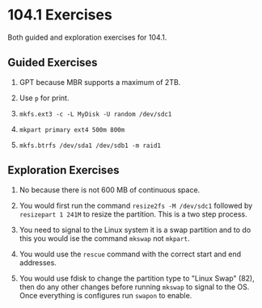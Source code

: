 # 104.1 Exercises

Both guided and exploration exercises for 104.1.

## Guided Exercises
    
1. GPT because MBR supports a maximum of 2TB. 

2. Use `p` for print. 

3. `mkfs.ext3 -c -L MyDisk -U random /dev/sdc1`

4. `mkpart primary ext4 500m 800m`

5. `mkfs.btrfs /dev/sda1 /dev/sdb1 -m raid1`

## Exploration Exercises

1. No because there is not 600 MB of continuous space. 

2. You would first run the command `resize2fs -M /dev/sdc1` followed by `resizepart 1 241M` to resize the partition. This is a two step process. 

3. You need to signal to the Linux system it is a swap partition and to do this you would ise the command `mkswap` not `mkpart`. 

4. You would use the `rescue` command with the correct start and end addresses. 

5. You would use fdisk to change the partition type to "Linux Swap" (82), then do any other changes before running `mkswap` to signal to the OS. Once everything is configures run `swapon` to enable. 
